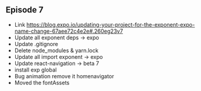 ## Episode 7

- Link https://blog.expo.io/updating-your-project-for-the-exponent-expo-name-change-67aee72c4e2e#.260eg23v7
- Update all exponent deps -> expo
- Update .gitignore
- Delete node_modules & yarn.lock
- Update all import exponent -> expo
- Update react-navigation -> beta 7
- install exp global
- Bug animation remove it homenavigator
- Moved the fontAssets

